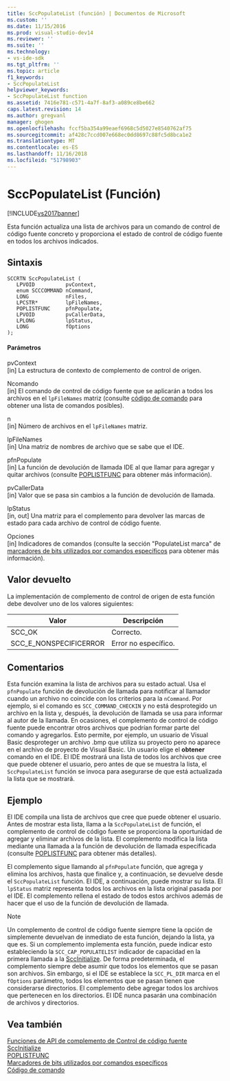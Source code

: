 ```yaml
---
title: SccPopulateList (función) | Documentos de Microsoft
ms.custom: ''
ms.date: 11/15/2016
ms.prod: visual-studio-dev14
ms.reviewer: ''
ms.suite: ''
ms.technology:
- vs-ide-sdk
ms.tgt_pltfrm: ''
ms.topic: article
f1_keywords:
- SccPopulateList
helpviewer_keywords:
- SccPopulateList function
ms.assetid: 7416e781-c571-4a7f-8af3-a089ce8be662
caps.latest.revision: 14
ms.author: gregvanl
manager: ghogen
ms.openlocfilehash: fccf5ba354a99eaef6968c5d5027e8540762af75
ms.sourcegitcommit: af428c7ccd007e668ec0dd8697c88fc5d8bca1e2
ms.translationtype: MT
ms.contentlocale: es-ES
ms.lasthandoff: 11/16/2018
ms.locfileid: "51798903"
---
```

# <a name="sccpopulatelist-function"></a>SccPopulateList (Función)
[!INCLUDE[vs2017banner](../includes/vs2017banner.md)]

Esta función actualiza una lista de archivos para un comando de control de código fuente concreto y proporciona el estado de control de código fuente en todos los archivos indicados.  
  
## <a name="syntax"></a>Sintaxis  
  
```cpp#  
SCCRTN SccPopulateList (  
   LPVOID          pvContext,  
   enum SCCCOMMAND nCommand,  
   LONG            nFiles,  
   LPCSTR*         lpFileNames,  
   POPLISTFUNC     pfnPopulate,  
   LPVOID          pvCallerData,  
   LPLONG          lpStatus,  
   LONG            fOptions  
);  
```  
  
#### <a name="parameters"></a>Parámetros  
 pvContext  
 [in] La estructura de contexto de complemento de control de origen.  
  
 Ncomando  
 [in] El comando de control de código fuente que se aplicarán a todos los archivos en el `lpFileNames` matriz (consulte [código de comando](../extensibility/command-code-enumerator.md) para obtener una lista de comandos posibles).  
  
 n  
 [in] Número de archivos en el `lpFileNames` matriz.  
  
 lpFileNames  
 [in] Una matriz de nombres de archivo que se sabe que el IDE.  
  
 pfnPopulate  
 [in] La función de devolución de llamada IDE al que llamar para agregar y quitar archivos (consulte [POPLISTFUNC](../extensibility/poplistfunc.md) para obtener más información).  
  
 pvCallerData  
 [in] Valor que se pasa sin cambios a la función de devolución de llamada.  
  
 lpStatus  
 [in, out] Una matriz para el complemento para devolver las marcas de estado para cada archivo de control de código fuente.  
  
 Opciones  
 [in] Indicadores de comandos (consulte la sección "PopulateList marca" de [marcadores de bits utilizados por comandos específicos](../extensibility/bitflags-used-by-specific-commands.md) para obtener más información).  
  
## <a name="return-value"></a>Valor devuelto  
 La implementación de complemento de control de origen de esta función debe devolver uno de los valores siguientes:  
  
|Valor|Descripción|  
|-----------|-----------------|  
|SCC_OK|Correcto.|  
|SCC_E_NONSPECIFICERROR|Error no específico.|  
  
## <a name="remarks"></a>Comentarios  
 Esta función examina la lista de archivos para su estado actual. Usa el `pfnPopulate` función de devolución de llamada para notificar al llamador cuando un archivo no coincide con los criterios para la `nCommand`. Por ejemplo, si el comando es `SCC_COMMAND_CHECKIN` y no está desprotegido un archivo en la lista y, después, la devolución de llamada se usa para informar al autor de la llamada. En ocasiones, el complemento de control de código fuente puede encontrar otros archivos que podrían formar parte del comando y agregarlos. Esto permite, por ejemplo, un usuario de Visual Basic desproteger un archivo .bmp que utiliza su proyecto pero no aparece en el archivo de proyecto de Visual Basic. Un usuario elige el **obtener** comando en el IDE. El IDE mostrará una lista de todos los archivos que cree que puede obtener el usuario, pero antes de que se muestra la lista, el `SccPopulateList` función se invoca para asegurarse de que está actualizada la lista que se mostrará.  
  
## <a name="example"></a>Ejemplo  
 El IDE compila una lista de archivos que cree que puede obtener el usuario. Antes de mostrar esta lista, llama a la `SccPopulateList` de función, el complemento de control de código fuente se proporciona la oportunidad de agregar y eliminar archivos de la lista. El complemento modifica la lista mediante una llamada a la función de devolución de llamada especificada (consulte [POPLISTFUNC](../extensibility/poplistfunc.md) para obtener más detalles).  
  
 El complemento sigue llamando al `pfnPopulate` función, que agrega y elimina los archivos, hasta que finalice y, a continuación, se devuelve desde el `SccPopulateList` función. El IDE, a continuación, puede mostrar su lista. El `lpStatus` matriz representa todos los archivos en la lista original pasada por el IDE. El complemento rellena el estado de todos estos archivos además de hacer que el uso de la función de devolución de llamada.  
  
> [!NOTE]
>  Un complemento de control de código fuente siempre tiene la opción de simplemente devuelvan de inmediato de esta función, dejando la lista, ya que es. Si un complemento implementa esta función, puede indicar esto estableciendo la `SCC_CAP_POPULATELIST` indicador de capacidad en la primera llamada a la [SccInitialize](../extensibility/sccinitialize-function.md). De forma predeterminada, el complemento siempre debe asumir que todos los elementos que se pasan son archivos. Sin embargo, si el IDE se establece la `SCC_PL_DIR` marca en el `fOptions` parámetro, todos los elementos que se pasan tienen que considerarse directorios. El complemento debe agregar todos los archivos que pertenecen en los directorios. El IDE nunca pasarán una combinación de archivos y directorios.  
  
## <a name="see-also"></a>Vea también  
 [Funciones de API de complemento de Control de código fuente](../extensibility/source-control-plug-in-api-functions.md)   
 [SccInitialize](../extensibility/sccinitialize-function.md)   
 [POPLISTFUNC](../extensibility/poplistfunc.md)   
 [Marcadores de bits utilizados por comandos específicos](../extensibility/bitflags-used-by-specific-commands.md)   
 [Código de comando](../extensibility/command-code-enumerator.md)

